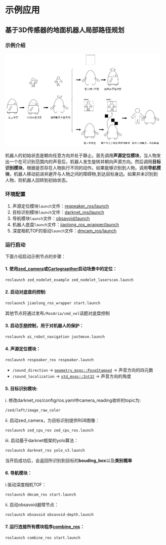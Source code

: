 # 示例应用

## 基于3D传感器的地面机器人局部路径规划
### 示例介绍
![示例介绍](https://github.com/jixingwu/combine/blob/master/example.png)

机器人的初始状态是朝向任意方向并处于静止。首先调用**声源定位模块**，当人物发出一个在可识别范围内的声音后，机器人发生旋转并朝向声源方向。然后调用**目标识别模块**，根据是否存在人物执行不同的动作。如果能够识别到人物，调用**导航模块**，机器人移动前进并避开与人物之间的障碍物,到达目标身边。如果并未识别到人物，则机器人回转到初始状态。

### 环境配置
1. 声源定位模块`launch`文件：[respeaker_ros/launch](https://github.com/furushchev/respeaker_ros/tree/master/launch)
2. 目标识别模块`launch`文件：[darknet_ros/launch](https://github.com/leggedrobotics/darknet_ros/tree/master/darknet_ros/launch)
3. 导航模块`launch`文件：[obsavoid/launch](https://github.com/jixingwu/obsavoid/tree/master/obsavoid/launch)
4. 机器人底盘`launch`文件：[jiaolong_ros_wrapper/launch](https://github.com/NLS-SJTU/jiaolong_ros_wrapper/tree/master/launch)
5. 深度相机TOF的驱动`launch`文件：[dmcam_ros/launch](https://github.com/smarttofsdk/SDK/tree/master/ros/src/dmcam_ros/launch)

### 运行启动
下面介绍启动示例节点的步骤：
#### 1. 使用[zed_camera](http://192.168.22.201/software/sensors/ai_robot_sensors/startup.html#zed-camera)或[Cartograpther](http://192.168.22.201/software/localization/cartographer/startup.html#id3)启动场景中的定位：
```bash
roslaunch zed_nodelet_example zed_nodelet_laserscan.launch
```
#### 2. 启动对底盘的控制:
```bash
roslaunch jiaolong_ros_wrapper start.launch
```
其他节点将通过发布`/RosAria/cmd_vel`话题对底盘控制
#### 3. 启动[手柄](http://192.168.22.201/software/navigation/startup.html#id8)控制，用于对机器人的保护：
```bash
roslaunch ai_robot_navigation justmove.launch
```
#### 4. 声源定位模块：
```bash
roslaunch respeaker_ros respeaker.launch
```
- `/sound_direction` → [`geometry_msgs::PoseStamped`](http://docs.ros.org/api/geometry_msgs/html/msg/PoseStamped.html) → 声音方向的四元数
- `/sound_localization` → [`std_msgs::Int32`](http://docs.ros.org/hydro/api/std_msgs/html/msg/Int32.html) → 声音方向的角度
#### 5. 目标识别模块:
i. 修改darknet_ros/config/ros.yaml中camera_reading收听的topic为:
```bash
/zed/left/image_raw_color
```
ii. 启动zed_camera，为目标识别提供RGB图像：
```bash
roslaunch zed_cpu_ros zed_cpu_ros.launch
```
iii. 启动基于darknet框架的yolo算法：
```bash
roslaunch darknet_ros yolo_v3.launch
```
当开启成功后，会返回所识别到目标的**bouding_box**以及**类别概率**
#### 6. 导航模块：
i.驱动深度相机TOF：
```bash
roslaunch dmcam_ros start.launch
```
ii. 启动obsavoid避障节点：
```bash
roslaunch obsavoid obsavoid-depth.launch
```
#### 7. 运行连接所有模块程序[combine_ros](https://github.com/jixingwu/combine/tree/master/combine_ros)：
```bash
roslaunch combine_ros start.launch
```
